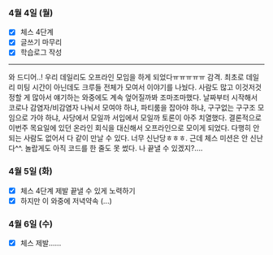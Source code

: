 ### 4월 4일 (월)
- [x] 체스 4단계
- [x] 글쓰기 마무리
- [x] 학습로그 작성
---
와 드디어..! 우리 데일리도 오프라인 모임을 하게 되었다ㅠㅠㅠㅠㅠ 감격.
최초로 데일리 미팅 시간이 아닌데도 크루들 전체가 모여서 이야기를 나눴다. 사람도 많고 이것저것 정할 게 많아서 얘기하는 와중에도 계속 엎어질까봐 조마조마했다.
날짜부터 시작해서 코로나 감염자/비감염자 나눠서 모여야 하냐, 파티룸을 잡아야 하냐, 구구없는 구구조 모임으로 가야 하냐, 사당에서 모일까 서입에서 모일까 토론이 아주 치열했다.
결론적으로 이번주 목요일에 있던 온라인 회식을 대신해서 오프라인으로 모이게 되었다. 다행히 안 되는 사람도 없어서 다 같이 만날 수 있다. 너무 신난당ㅎㅎㅎ.
근데 체스 미션은 안 신난다^^. 놀랍게도 아직 코드를 한 줄도 못 썼다. 나 끝낼 수 있겠지?....

### 4월 5일 (화)
- [x] 체스 4단계 제발 끝낼 수 있게 노력하기
- [x] 하지만 이 와중에 저녁약속 (...)

### 4월 6일 (수)
- [x] 체스 제발......
